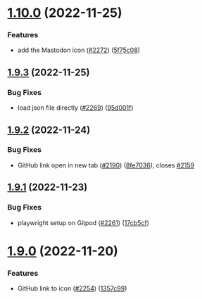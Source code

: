 # [1.10.0](https://github.com/EddieHubCommunity/LinkFree/compare/v1.9.3...v1.10.0) (2022-11-25)


### Features

* add the Mastodon icon ([#2272](https://github.com/EddieHubCommunity/LinkFree/issues/2272)) ([5f75c08](https://github.com/EddieHubCommunity/LinkFree/commit/5f75c08db8dd37d362438275d01e9831ccbe5090))



## [1.9.3](https://github.com/EddieHubCommunity/LinkFree/compare/v1.9.2...v1.9.3) (2022-11-25)


### Bug Fixes

* load json file directly ([#2269](https://github.com/EddieHubCommunity/LinkFree/issues/2269)) ([95d001f](https://github.com/EddieHubCommunity/LinkFree/commit/95d001fb1c89300f7885ab07025f037c4afee361))



## [1.9.2](https://github.com/EddieHubCommunity/LinkFree/compare/v1.9.1...v1.9.2) (2022-11-24)


### Bug Fixes

* GitHub link open in new tab ([#2190](https://github.com/EddieHubCommunity/LinkFree/issues/2190)) ([8fe7036](https://github.com/EddieHubCommunity/LinkFree/commit/8fe7036b4ddc193bddef7d0ff9b534dcaa7621a4)), closes [#2159](https://github.com/EddieHubCommunity/LinkFree/issues/2159)



## [1.9.1](https://github.com/EddieHubCommunity/LinkFree/compare/v1.9.0...v1.9.1) (2022-11-23)


### Bug Fixes

* playwright setup on Gitpod ([#2261](https://github.com/EddieHubCommunity/LinkFree/issues/2261)) ([17cb5cf](https://github.com/EddieHubCommunity/LinkFree/commit/17cb5cf0b60a019d32e902dc2fd2635ecb5da519))



# [1.9.0](https://github.com/EddieHubCommunity/LinkFree/compare/v1.8.1...v1.9.0) (2022-11-20)


### Features

* GitHub link to icon ([#2254](https://github.com/EddieHubCommunity/LinkFree/issues/2254)) ([1357c99](https://github.com/EddieHubCommunity/LinkFree/commit/1357c990e733ad568af8e8a159908f1a8a9c62b6))



